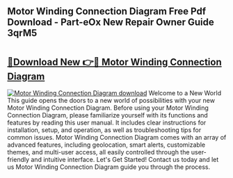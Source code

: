 ## Motor Winding Connection Diagram Free Pdf Download - Part-eOx New Repair Owner Guide 3qrM5

# <h2><a href="http://dfpo3fm.blite.top/?on=Motor+Winding+Connection+Diagram">🔗Download New 👉🔴 Motor Winding Connection Diagram</a></h2>

[![Motor Winding Connection Diagram download](https://i.imgur.com/lujVjoI.png)](http://dfpo3fm.blite.top/?on=Motor+Winding+Connection+Diagram)
Welcome to a New World This guide opens the doors to a new world of possibilities with your new Motor Winding Connection Diagram. Before using your Motor Winding Connection Diagram, please familiarize yourself with its functions and features by reading this user manual. It includes clear instructions for installation, setup, and operation, as well as troubleshooting tips for common issues. Motor Winding Connection Diagram comes with an array of advanced features, including geolocation, smart alerts, customizable themes, and multi-user access, all easily controlled through the user-friendly and intuitive interface. Let's Get Started! Contact us today and let us Motor Winding Connection Diagram guide you through the process.
